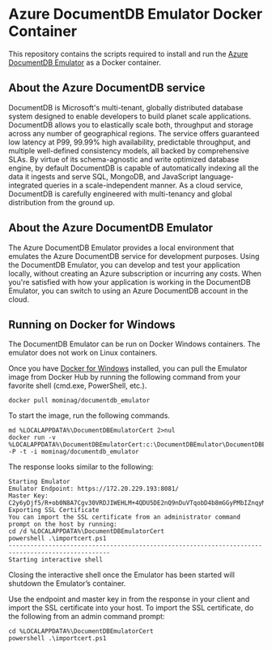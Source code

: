 # Azure DocumentDB Emulator Docker Container

This repository contains the scripts required to install and run the  [Azure DocumentDB Emulator](https://docs.microsoft.com/azure/documentdb/documentdb-nosql-local-emulator) as a Docker container. 

## About the Azure DocumentDB service
DocumentDB is Microsoft's multi-tenant, globally distributed database system designed to enable developers to build planet scale applications. DocumentDB allows you to elastically scale both, throughput and storage across any number of geographical regions. The service offers guaranteed low latency at P99, 99.99% high availability, predictable throughput, and multiple well-defined consistency models, all backed by comprehensive SLAs. By virtue of its schema-agnostic and write optimized database engine, by default DocumentDB is capable of automatically indexing all the data it ingests and serve SQL, MongoDB, and JavaScript language-integrated queries in a scale-independent manner. As a cloud service, DocumentDB is carefully engineered with multi-tenancy and global distribution from the ground up.

## About the Azure DocumentDB Emulator

The Azure DocumentDB Emulator provides a local environment that emulates the Azure DocumentDB service for development purposes. Using the DocumentDB Emulator, you can develop and test your application locally, without creating an Azure subscription or incurring any costs. When you're satisfied with how your application is working in the DocumentDB Emulator, you can switch to using an Azure DocumentDB account in the cloud.

## Running on Docker for Windows

The DocumentDB Emulator can be run on Docker Windows containers. The emulator does not work on Linux containers. 

Once you have [Docker for Windows](https://www.docker.com/docker-windows) installed, you can pull the Emulator image from Docker Hub by running the following command from your favorite shell (cmd.exe, PowerShell, etc.).

```      
docker pull mominag/documentdb_emulator 
```
To start the image, run the following commands.

``` 
md %LOCALAPPDATA%\DocumentDBEmulatorCert 2>nul
docker run -v %LOCALAPPDATA%\DocumentDBEmulatorCert:c:\DocumentDBEmulator\DocumentDBEmulatorCert -P -t -i mominag/documentdb_emulator
```

The response looks similar to the following:

```
Starting Emulator
Emulator Endpoint: https://172.20.229.193:8081/
Master Key: C2y6yDjf5/R+ob0N8A7Cgv30VRDJIWEHLM+4QDU5DE2nQ9nDuVTqobD4b8mGGyPMbIZnqyMsEcaGQy67XIw/Jw==
Exporting SSL Certificate
You can import the SSL certificate from an administrator command prompt on the host by running:
cd /d %LOCALAPPDATA%\DocumentDBEmulatorCert
powershell .\importcert.ps1
--------------------------------------------------------------------------------------------------
Starting interactive shell
``` 

Closing the interactive shell once the Emulator has been started will shutdown the Emulator’s container.

Use the endpoint and master key in from the response in your client and import the SSL certificate into your host. To import the SSL certificate, do the following from an admin command prompt:

```
cd %LOCALAPPDATA%\DocumentDBEmulatorCert
powershell .\importcert.ps1
```
